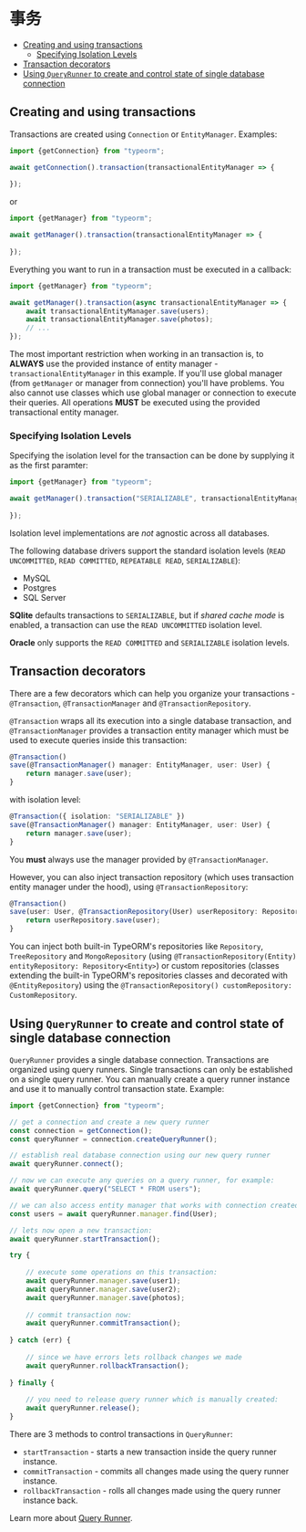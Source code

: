 # 事务

- [Creating and using transactions](#creating-and-using-transactions)
	- [Specifying Isolation Levels](#specifying-isolation-levels)
- [Transaction decorators](#transaction-decorators)
- [Using `QueryRunner` to create and control state of single database connection](#using-queryrunner-to-create-and-control-state-of-single-database-connection)

## Creating and using transactions

Transactions are created using `Connection` or `EntityManager`. 
Examples:

```typescript
import {getConnection} from "typeorm";

await getConnection().transaction(transactionalEntityManager => {
    
});
```

or 

```typescript
import {getManager} from "typeorm";

await getManager().transaction(transactionalEntityManager => {
    
});
```

Everything you want to run in a transaction must be executed in a callback:

```typescript
import {getManager} from "typeorm";

await getManager().transaction(async transactionalEntityManager => {
    await transactionalEntityManager.save(users);
    await transactionalEntityManager.save(photos);
    // ...
});
```

The most important restriction when working in an transaction is, to **ALWAYS** use the provided instance of entity manager - 
`transactionalEntityManager` in this example.
If you'll use global manager (from `getManager` or manager from connection) you'll have problems.
You also cannot use classes which use global manager or connection to execute their queries.
All operations **MUST** be executed using the provided transactional entity manager.

### Specifying Isolation Levels

Specifying the isolation level for the transaction can be done by supplying it as the first paramter:

```typescript
import {getManager} from "typeorm";

await getManager().transaction("SERIALIZABLE", transactionalEntityManager => {
    
});
```

Isolation level implementations are *not* agnostic across all databases.

The following database drivers support the standard isolation levels (`READ UNCOMMITTED`, `READ COMMITTED`, `REPEATABLE READ`, `SERIALIZABLE`):
* MySQL
* Postgres
* SQL Server

**SQlite** defaults transactions to `SERIALIZABLE`, but if *shared cache mode* is enabled, a transaction can use the `READ UNCOMMITTED` isolation level.

**Oracle** only supports the `READ COMMITTED` and `SERIALIZABLE` isolation levels.


## Transaction decorators

There are a few decorators which can help you organize your transactions - 
`@Transaction`, `@TransactionManager` and `@TransactionRepository`.

`@Transaction` wraps all its execution into a single database transaction,
and `@TransactionManager` provides a transaction entity manager which must be used to execute queries inside this transaction:

```typescript
@Transaction()
save(@TransactionManager() manager: EntityManager, user: User) {
    return manager.save(user);
}
```

with isolation level:

```typescript
@Transaction({ isolation: "SERIALIZABLE" })
save(@TransactionManager() manager: EntityManager, user: User) {
    return manager.save(user);
}
```

You **must** always use the manager provided by `@TransactionManager`.

However, you can also inject transaction repository (which uses transaction entity manager under the hood), 
using `@TransactionRepository`:

```typescript
@Transaction()
save(user: User, @TransactionRepository(User) userRepository: Repository<User>) {
    return userRepository.save(user);    
}
``` 

You can inject both built-in TypeORM's repositories like `Repository`, `TreeRepository` and `MongoRepository` 
(using `@TransactionRepository(Entity) entityRepository: Repository<Entity>`) 
or custom repositories (classes extending the built-in TypeORM's repositories classes and decorated with `@EntityRepository`) 
using the `@TransactionRepository() customRepository: CustomRepository`.

## Using `QueryRunner` to create and control state of single database connection

`QueryRunner` provides a single database connection.
Transactions are organized using query runners. 
Single transactions can only be established on a single query runner.
You can manually create a query runner instance and use it to manually control transaction state.
Example:

```typescript
import {getConnection} from "typeorm";

// get a connection and create a new query runner
const connection = getConnection();
const queryRunner = connection.createQueryRunner();

// establish real database connection using our new query runner
await queryRunner.connect();

// now we can execute any queries on a query runner, for example:
await queryRunner.query("SELECT * FROM users");

// we can also access entity manager that works with connection created by a query runner:
const users = await queryRunner.manager.find(User);

// lets now open a new transaction:
await queryRunner.startTransaction();

try {
    
    // execute some operations on this transaction:
    await queryRunner.manager.save(user1);
    await queryRunner.manager.save(user2);
    await queryRunner.manager.save(photos);
    
    // commit transaction now:
    await queryRunner.commitTransaction();
    
} catch (err) {
    
    // since we have errors lets rollback changes we made
    await queryRunner.rollbackTransaction();
    
} finally {
    
    // you need to release query runner which is manually created:
    await queryRunner.release();
}
```

There are 3 methods to control transactions in `QueryRunner`:


* `startTransaction` - starts a new transaction inside the query runner instance.
* `commitTransaction` - commits all changes made using the query runner instance.
* `rollbackTransaction` - rolls all changes made using the query runner instance back.

Learn more about [Query Runner](./query-runner.md).
